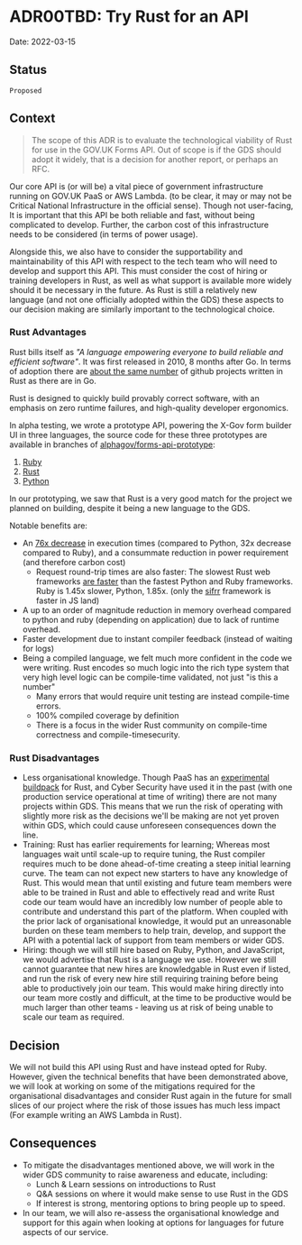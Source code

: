 # ADR00TBD: Try Rust for an API

Date: 2022-03-15

## Status

`Proposed`

## Context

> The scope of this ADR is to evaluate the technological viability of Rust for use in the GOV.UK Forms API. Out of scope is if the GDS should adopt it widely, that is a decision for another report, or perhaps an RFC.

Our core API is (or will be) a vital piece of government infrastructure running on GOV.UK PaaS or AWS Lambda. (to be clear, it may or may not be Critical National Infrastructure in the official sense). Though not user-facing, It is important that this API be both reliable and fast, without being complicated to develop. Further, the carbon cost of this infrastructure needs to be considered (in terms of power usage).

Alongside this, we also have to consider the supportability and maintainability of this API with respect to the tech team who will need to develop and support this API. This must consider the cost of hiring or training developers in Rust, as well as what support is available more widely should it be necessary in the future. As Rust is still a relatively new language (and not one officially adopted within the GDS) these aspects to our decision making are similarly important to the technological choice.

### Rust Advantages
Rust bills itself as _"A language empowering everyone to build reliable and efficient software"_. It was first released in 2010, 8 months after Go. In terms of adoption there are [about the same number](https://redmonk.com/sogrady/files/2021/08/lang.rank_.0621.png) of github projects written in Rust as there are in Go.

Rust is designed to quickly build provably correct software, with an emphasis on zero runtime failures, and high-quality developer ergonomics.

In alpha testing, we wrote a prototype API, powering the X-Gov form builder UI in three languages, the source code for these three prototypes are available in branches of [alphagov/forms-api-prototype](https://github.com/alphagov/forms-api-prototype):
 1. [Ruby](https://github.com/alphagov/forms-api-prototype/pull/1)
 2. [Rust](https://github.com/alphagov/forms-api-prototype/pull/2)
 3. [Python](https://github.com/alphagov/forms-api-prototype/pull/3)

In our prototyping, we saw that Rust is a very good match for the project we planned on building, despite it being a new language to the GDS.

Notable benefits are:
- An [76x decrease](https://github.com/drujensen/fib#results) in execution times (compared to Python, 32x decrease compared to Ruby), and a consummate reduction in power requirement (and therefore carbon cost)
	- Request round-trip times are also faster: The slowest Rust web frameworks [are faster](https://web-frameworks-benchmark.netlify.app/result?asc=0&l=rust,ruby,python]) than the fastest Python and Ruby frameworks. Ruby is 1.45x slower, Python, 1.85x. (only the [sifrr](https://sifrr.github.io/sifrr/#/./packages/server/sifrr-server/) framework is faster in JS land)
- A up to an order of magnitude reduction in memory overhead compared to python and ruby (depending on application) due to lack of runtime overhead.
- Faster development due to instant compiler feedback (instead of waiting for logs)
- Being a compiled language, we felt much more confident in the code we were writing. Rust encodes so much logic into the rich type system that very high level logic can be compile-time validated, not just "is this a number"
	- Many errors that would require unit testing are instead compile-time errors.
	- 100% compiled coverage by definition
	- There is a focus in the wider Rust community on compile-time correctness and compile-timesecurity.

### Rust Disadvantages

- Less organisational knowledge. Though PaaS has an [experimental buildpack](https://github.com/alphagov/cf-buildpack-rust) for Rust, and Cyber Security have used it in the past (with one production service operational at time of writing) there are not many projects within GDS. This means that we run the risk of operating with slightly more risk as the decisions we'll be making are not yet proven within GDS, which could cause unforeseen consequences down the line.
- Training: Rust has earlier requirements for learning; Whereas most languages wait until scale-up to require tuning, the Rust compiler requires much to be done ahead-of-time creating a steep initial learning curve. The team can not expect new starters to have any knowledge of Rust. This would mean that until existing and future team members were able to be trained in Rust and able to effectively read and write Rust code our team would have an incredibly low number of people able to contribute and understand this part of the platform. When coupled with the prior lack of organisational knowledge, it would put an unreasonable burden on these team members to help train, develop, and support the API with a potential lack of support from team members or wider GDS.
- Hiring: though we will still hire based on Ruby, Python, and JavaScript, we would advertise that Rust is a language we use. However we still cannot guarantee that new hires are knowledgable in Rust even if listed, and run the risk of every new hire still requiring training before being able to productively join our team. This would make hiring directly into our team more costly and difficult, at the time to be productive would be much larger than other teams - leaving us at risk of being unable to scale our team as required.

## Decision

We will not build this API using Rust and have instead opted for Ruby. However, given the technical benefits that have been demonstrated above, we will look at working on some of the mitigations required for the organisational disadvantages and consider Rust again in the future for small slices of our project where the risk of those issues has much less impact (For example writing an AWS Lambda in Rust).

## Consequences

- To mitigate the disadvantages mentioned above, we will work in the wider GDS community to raise awareness and educate, including:
	- Lunch & Learn sessions on introductions to Rust
	- Q&A sessions on where it would make sense to use Rust in the GDS
	- If interest is strong, mentoring options to bring people up to speed. 
- In our team, we will also re-assess the organisational knowledge and support for this again when looking at options for languages for future aspects of our service.

